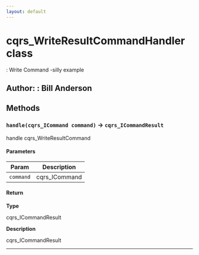 ```yaml
---
layout: default
---
```

# cqrs_WriteResultCommandHandler class

: Write Command -silly example


**Author:** : Bill Anderson
---
## Methods
### `handle(cqrs_ICommand command)` → `cqrs_ICommandResult`

handle cqrs_WriteResultCommand

#### Parameters
|Param|Description|
|-----|-----------|
|`command` |  cqrs_ICommand |

#### Return

**Type**

cqrs_ICommandResult

**Description**

cqrs_ICommandResult

---

